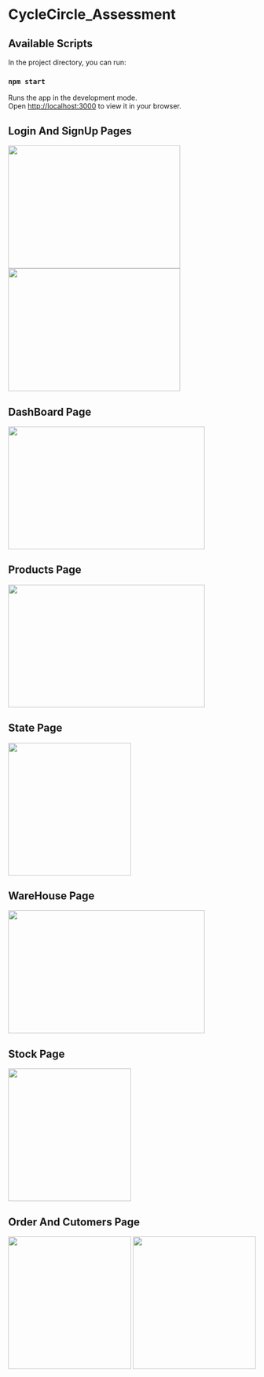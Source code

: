 # CycleCircle_Assessment

## Available Scripts

In the project directory, you can run:

### `npm start`

Runs the app in the development mode.\
Open [http://localhost:3000](http://localhost:3000) to view it in your browser.

## Login And SignUp Pages

<div> 
  <img src="https://github.com/suzelkhan1177/Divisha_Technologies_Assessment/assets/64069582/1e0956ce-9612-4118-93aa-89b58cb4bca7" width="350" height="250px">
    <img src="https://github.com/suzelkhan1177/Divisha_Technologies_Assessment/assets/64069582/bc5e4dc9-73cf-4d8d-a1da-1d4e2180a0e4" width="350" height="250px">
</div>

## DashBoard Page 
<div> 
  <img src="https://github.com/suzelkhan1177/CycleCircle_Assessment/assets/64069582/d222f9a9-eef5-4813-973d-b85d9c745cf3" width="400" height="250px">
</div>

## Products Page 
<div> 
  <img src="https://github.com/suzelkhan1177/CycleCircle_Assessment/assets/64069582/09dac93c-2e4b-4e0b-8197-0705e80551e5" width="400" height="250px">
</div>

## State Page
<div> 
  <img src="https://github.com/suzelkhan1177/CycleCircle_Assessment/assets/64069582/d62bcc92-3a30-49ac-b9a9-ab52ab756847" width="250" height="270px">
</div>

## WareHouse Page 
<div> 
  <img src="https://github.com/suzelkhan1177/CycleCircle_Assessment/assets/64069582/626a16e9-09d4-416e-a432-5bb71ede32a4" width="400" height="250px">
</div>

## Stock Page
<div> 
  <img src="https://github.com/suzelkhan1177/CycleCircle_Assessment/assets/64069582/6ff419b1-6d98-4542-b6ad-832459f336a7" width="250" height="270px">
</div>

## Order And Cutomers Page
<div> 
  <img src="https://github.com/suzelkhan1177/CycleCircle_Assessment/assets/64069582/ab6d9817-04b9-4aa4-b587-034a2596856b" width="250" height="270px">
    <img src="https://github.com/suzelkhan1177/CycleCircle_Assessment/assets/64069582/8bc8232f-94ff-4e50-ba8a-cea5ff97f5da" width="250" height="270px">
</div>






















